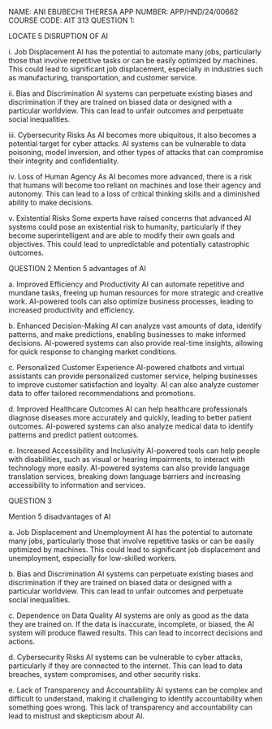 NAME: ANI EBUBECHI THERESA
APP NUMBER: APP/HND/24/00662
COURSE CODE: AIT 313
QUESTION 1:

LOCATE 5 DISRUPTION OF AI

i. Job Displacement
AI has the potential to automate many jobs, particularly those that involve repetitive tasks or can be easily optimized by machines. This could lead to significant job displacement, especially in industries such as manufacturing, transportation, and customer service.

ii. Bias and Discrimination
AI systems can perpetuate existing biases and discrimination if they are trained on biased data or designed with a particular worldview. This can lead to unfair outcomes and perpetuate social inequalities.

iii. Cybersecurity Risks
As AI becomes more ubiquitous, it also becomes a potential target for cyber attacks. AI systems can be vulnerable to data poisoning, model inversion, and other types of attacks that can compromise their integrity and confidentiality.

 iv. Loss of Human Agency
As AI becomes more advanced, there is a risk that humans will become too reliant on machines and lose their agency and autonomy. This can lead to a loss of critical thinking skills and a diminished ability to make decisions.

v. Existential Risks
Some experts have raised concerns that advanced AI systems could pose an existential risk to humanity, particularly if they become superintelligent and are able to modify their own goals and objectives. This could lead to unpredictable and potentially catastrophic outcomes.

QUESTION 2 
Mention 5 advantages of AI

 a. Improved Efficiency and Productivity
AI can automate repetitive and mundane tasks, freeing up human resources for more strategic and creative work. AI-powered tools can also optimize business processes, leading to increased productivity and efficiency.

b. Enhanced Decision-Making
AI can analyze vast amounts of data, identify patterns, and make predictions, enabling businesses to make informed decisions. AI-powered systems can also provide real-time insights, allowing for quick response to changing market conditions.

c. Personalized Customer Experience
AI-powered chatbots and virtual assistants can provide personalized customer service, helping businesses to improve customer satisfaction and loyalty. AI can also analyze customer data to offer tailored recommendations and promotions.

 d. Improved Healthcare Outcomes
AI can help healthcare professionals diagnose diseases more accurately and quickly, leading to better patient outcomes. AI-powered systems can also analyze medical data to identify patterns and predict patient outcomes.

e. Increased Accessibility and Inclusivity
AI-powered tools can help people with disabilities, such as visual or hearing impairments, to interact with technology more easily. AI-powered systems can also provide language translation services, breaking down language barriers and increasing accessibility to information and services.

QUESTION 3

Mention 5 disadvantages of AI

a. Job Displacement and Unemployment
AI has the potential to automate many jobs, particularly those that involve repetitive tasks or can be easily optimized by machines. This could lead to significant job displacement and unemployment, especially for low-skilled workers.

b. Bias and Discrimination
AI systems can perpetuate existing biases and discrimination if they are trained on biased data or designed with a particular worldview. This can lead to unfair outcomes and perpetuate social inequalities.

c. Dependence on Data Quality
AI systems are only as good as the data they are trained on. If the data is inaccurate, incomplete, or biased, the AI system will produce flawed results. This can lead to incorrect decisions and actions.

d. Cybersecurity Risks
AI systems can be vulnerable to cyber attacks, particularly if they are connected to the internet. This can lead to data breaches, system compromises, and other security risks.

e. Lack of Transparency and Accountability
AI systems can be complex and difficult to understand, making it challenging to identify accountability when something goes wrong. This lack of transparency and accountability can lead to mistrust and skepticism about AI.



